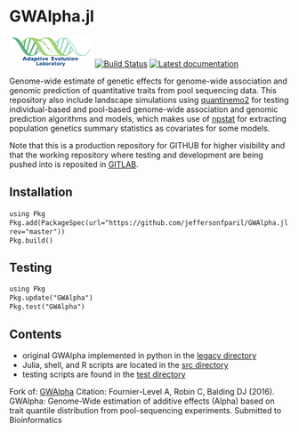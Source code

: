 # GWAlpha.jl

<a href="https://adaptive-evolution.biosciences.unimelb.edu.au/"><img src="misc/Adaptive Evolution Logo mod.png" width="150"></a>
[![Build Status](https://travis-ci.com/jeffersonfparil/GWAlpha.svg?branch=master)](https://travis-ci.com/jeffersonfparil/GWAlpha)
<a href="https://github.com/jeffersonfparil/GWAlpha/wiki" target="_blank"><img src="https://img.shields.io/badge/docs-latest-blue.svg" alt="Latest documentation"></a>

<!--- [![CircleCI](https://circleci.com/gh/jeffersonfparil/GWAlpha.svg?style=shield)](https://circleci.com/gh/jeffersonfparil/GWAlpha) --->

Genome-wide estimate of genetic effects for genome-wide association and genomic prediction of quantitative traits from pool sequencing data. This repository also include landscape simulations using [quantinemo2](https://github.com/jgx65/quantinemo) for testing individual-based and pool-based genome-wide association and genomic prediction algorithms and models, which makes use of [npstat](https://github.com/lucaferretti/npstat) for extracting population genetics summary statistics as covariates for some models.

Note that this is a production repository for GITHUB for higher visibility and that the working repository where testing and development are being pushed into is reposited in [GITLAB](https://gitlab.com/jeffersonfparil/genomic_prediction).

## Installation
```
using Pkg
Pkg.add(PackageSpec(url="https://github.com/jeffersonfparil/GWAlpha.jl.git", rev="master"))
Pkg.build()
```

## Testing
```
using Pkg
Pkg.update("GWAlpha")
Pkg.test("GWAlpha")
```

## Contents

- original GWAlpha implemented in python in the [legacy directory](https://github.com/jeffersonfparil/GWAlpha.jl/tree/master/legacy)
- Julia, shell, and R scripts are located in the [src directory](https://github.com/jeffersonfparil/GWAlpha.jl/tree/master/src)
- testing scripts are found in the [test directory](https://github.com/jeffersonfparil/GWAlpha.jl/tree/master/test)

Fork of:
[GWAlpha](https://github.com/aflevel/GWAlpha)
Citation:
Fournier-Level A, Robin C, Balding DJ (2016). GWAlpha: Genome-Wide estimation of additive effects (Alpha) based on trait quantile distribution from pool-sequencing experiments. Submitted to Bioinformatics

